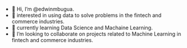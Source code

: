 - 👋 Hi, I’m @edwinmbugua.
- 👀 interested in using data to solve problems in the fintech and commerce industries.
- 🌱 currently learning Data Science and Machaine Learning.
- 💞️ I’m looking to collaborate on  projects related to Machine Learning in fintech and commerce industries.


<!---
edwinmbugua/edwinmbugua is a ✨ special ✨ repository because its `README.md` (this file) appears on your GitHub profile.
You can click the Preview link to take a look at your changes.
--->
